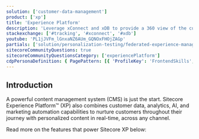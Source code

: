 ```yaml
---
solution: ['customer-data-management']
product: ['xp']
title: 'Experience Platform'
description: 'Leverage xConnect and xDB to provide a 360 view of the customer in your fully integrated DXP platform'
stackexchange: ['#tracking', '#xconnect', '#xdb']
youtube: 'PL1jJVFm_lGnxaNZ6AUm_GQNOxFHOjZAGp'
partials: ['solution/personalization-testing/federated-experience-manager', 'solution/personalization-testing/universal-tracker']
sitecoreCommunityQuestions: true
sitecoreCommunityQuestionsCategory: ['experiencePlatform']
cdpPersonaDefinition: { PagePattern: [{ 'ProfileKey': 'FrontendSkills', 'value': 1 }, { 'ProfileKey': 'BackendSkills', 'value': 1 }, { 'ProfileKey': 'MarketingSkills', 'value': 10 }] }
---
```


## Introduction

A powerful content management system (CMS) is just the start. Sitecore Experience Platform™ (XP) also combines customer data, analytics, AI, and marketing automation capabilities to nurture customers throughout their journey with personalized content in real-time, across any channel.

Read more on the features that power Sitecore XP below:

